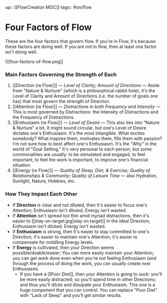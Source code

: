 up:: [[FlowCreation MOC]]
tags:: #on/flow 

# Four Factors of Flow
These are the four factors that govern flow. If you're in Flow, it's because these factors are doing well. If you are not in flow, then at least one factor isn't doing well.

![[four-factors-of-flow.png]]

### Main Factors Governing the Strength of Each

1. [[Direction (re Flow)]] — *Level of Clarity; Amount of Directions* — Aside from "Nature & Nurture" (which is a philosophical rabbit hole), it's the Level of Clarity and Amount of Directions (i.e. the number of goals one has) that most govern the strength of Direction.
2. [[Attention (re Flow)]] — *Distractions in both Frequency and Intensity* — This is most governed by Distractions: the Intensity of Distractions and the Frequency of Distractions.
3. [[Enthusiasm (re Flow)]] — *Level of Desire* — This also ties into "Nature & Nurture" a bit. It might sound circular, but one's Level of Desire dictates one's Enthusiasm. It's the most intangible. What excites somebody? What inspires them, motivates them, fills them with passion? I'm not sure how to best affect one's Enthusiasm. It's the "Why" in the world of "Goal Setting." It's very personal to each person, but some commonalities are usually: to be stimulated and engaged, to feel important, to feel the work is important, to improve one's financial situation.
4. [[Energy (re Flow)]] — *Quality of Sleep, Diet, & Exercise; Quality of Relationships & Community; Quality of Leisure Time* — also Hydration, Sunlight, Nature, Hobbies, etc. 

### How They Impact Each Other

- If **Direction** is clear and not diluted, then it's easier to focus one's Attention; Enthusiasm isn't diluted; Energy isn't wasted.
- If **Attention** isn't spread too thin amid myriad distractions, then it's easier to [[stay-on-target.jpg|stay on target]] in the ideal Direction; Enthusiasm isn't diluted; Energy isn't wasted.
- If **Enthusiasm** is strong, then it's easier to stay committed to one's Direction; it's easier to maintain one's Attention; it's easier to compensate for middling Energy levels.
- If **Energy** is cultivated, then your Direction seems possible/doable/easier; You can more easily maintain your Attention; you can get work done even when you're not feeling Enthusiasm (and through the process of doing the work, you can usually create *new* Enthusiasm).
  - If you have a [[Poor Diet]], then your Attention is going to suck: you'll be more easily distracted; so you'll spend time in other Directions; and thus you'll dilute and dissipate your Enthusiasm. This one is a huge component that you can control. You can replace "Poor Diet" with "Lack of Sleep" and you'll get similar results.